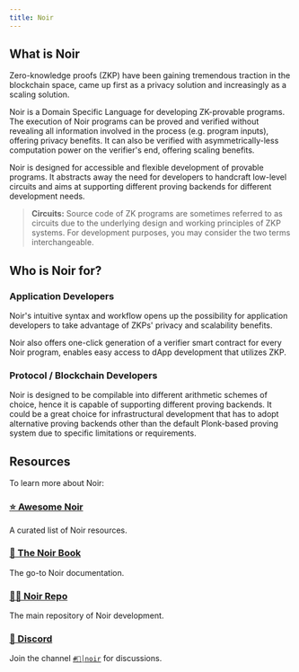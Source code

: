 ```yaml
---
title: Noir
---
```


## What is Noir

Zero-knowledge proofs (ZKP) have been gaining tremendous traction in the blockchain space, came up first as a privacy solution and increasingly as a scaling solution.

Noir is a Domain Specific Language for developing ZK-provable programs. The execution of Noir programs can be proved and verified without revealing all information involved in the process (e.g. program inputs), offering privacy benefits. It can also be verified with asymmetrically-less computation power on the verifier's end, offering scaling benefits.

Noir is designed for accessible and flexible development of provable programs. It abstracts away the need for developers to handcraft low-level circuits and aims at supporting different proving backends for different development needs.

> **Circuits:** Source code of ZK programs are sometimes referred to as circuits due to the underlying design and working principles of ZKP systems. For development purposes, you may consider the two terms interchangeable.

## Who is Noir for?

### Application Developers

Noir's intuitive syntax and workflow opens up the possibility for application developers to take advantage of ZKPs' privacy and scalability benefits.

Noir also offers one-click generation of a verifier smart contract for every Noir program, enables easy access to dApp development that utilizes ZKP.

### Protocol / Blockchain Developers

Noir is designed to be compilable into different arithmetic schemes of choice, hence it is capable of supporting different proving backends. It could be a great choice for infrastructural development that has to adopt alternative proving backends other than the default Plonk-based proving system due to specific limitations or requirements.

## Resources

To learn more about Noir:

### [⭐️ Awesome Noir](https://github.com/noir-lang/awesome-noir)

A curated list of Noir resources.

### [📓 The Noir Book](https://noir-lang.github.io/book/)

The go-to Noir documentation.

### [👨‍💻 Noir Repo](https://github.com/noir-lang/noir)

The main repository of Noir development.

### [👾 Discord](https://discord.gg/aztec)

Join the channel [`#🖤│noir`](https://discord.gg/9GBuEZjK7T) for discussions.

